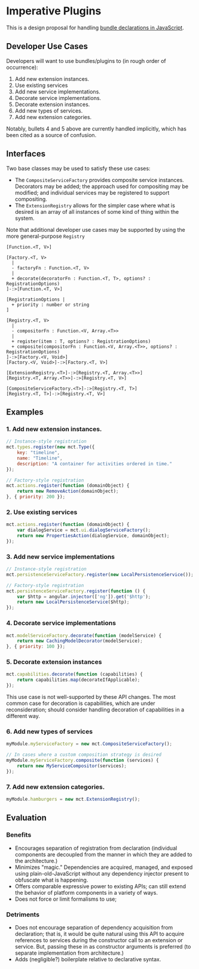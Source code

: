 # Imperative Plugins

This is a design proposal for handling
[bundle declarations in JavaScript](
APIRedesign.md#bundle-declarations-in-javascript).

## Developer Use Cases

Developers will want to use bundles/plugins to (in rough order
of occurrence):

1. Add new extension instances.
2. Use existing services
3. Add new service implementations.
4. Decorate service implementations.
5. Decorate extension instances.
6. Add new types of services.
7. Add new extension categories.

Notably, bullets 4 and 5 above are currently handled implicitly,
which has been cited as a source of confusion.

## Interfaces

Two base classes may be used to satisfy these use cases:

 * The `CompositeServiceFactory` provides composite service instances.
   Decorators may be added; the approach used for compositing may be
   modified; and individual services may be registered to support compositing.
 * The `ExtensionRegistry` allows for the simpler case where what is desired
   is an array of all instances of some kind of thing within the system.

Note that additional developer use cases may be supported by using the
more general-purpose `Registry`

```nomnoml
[Function.<T, V>]

[Factory.<T, V>
  |
  - factoryFn : Function.<T, V>
  |
  + decorate(decoratorFn : Function.<T, T>, options? : RegistrationOptions)
]-:>[Function.<T, V>]

[RegistrationOptions |
  + priority : number or string
]

[Registry.<T, V>
  |
  - compositorFn : Function.<V, Array.<T>>
  |
  + register(item : T, options? : RegistrationOptions)
  + composite(compositorFn : Function.<V, Array.<T>>, options? : RegistrationOptions)
]-:>[Factory.<V, Void>]
[Factory.<V, Void>]-:>[Factory.<T, V>]

[ExtensionRegistry.<T>]-:>[Registry.<T, Array.<T>>]
[Registry.<T, Array.<T>>]-:>[Registry.<T, V>]

[CompositeServiceFactory.<T>]-:>[Registry.<T, T>]
[Registry.<T, T>]-:>[Registry.<T, V>]
```

## Examples

### 1. Add new extension instances.

```js
// Instance-style registration
mct.types.register(new mct.Type({
    key: "timeline",
    name: "Timeline",
    description: "A container for activities ordered in time."
});

// Factory-style registration
mct.actions.register(function (domainObject) {
    return new RemoveAction(domainObject);
}, { priority: 200 });
```

### 2. Use existing services

```js
mct.actions.register(function (domainObject) {
    var dialogService = mct.ui.dialogServiceFactory();
    return new PropertiesAction(dialogService, domainObject);
});
```

### 3. Add new service implementations

```js
// Instance-style registration
mct.persistenceServiceFactory.register(new LocalPersistenceService());

// Factory-style registration
mct.persistenceServiceFactory.register(function () {
    var $http = angular.injector(['ng']).get('$http');
    return new LocalPersistenceService($http);
});
```

### 4. Decorate service implementations

```js
mct.modelServiceFactory.decorate(function (modelService) {
    return new CachingModelDecorator(modelService);
}, { priority: 100 });
```

### 5. Decorate extension instances

```js
mct.capabilities.decorate(function (capabilities) {
    return capabilities.map(decorateIfApplicable);
});
```

This use case is not well-supported by these API changes. The most
common case for decoration is capabilities, which are under reconsideration;
should consider handling decoration of capabilities in a different way.

### 6. Add new types of services

```js
myModule.myServiceFactory = new mct.CompositeServiceFactory();

// In cases where a custom composition strategy is desired
myModule.myServiceFactory.composite(function (services) {
    return new MyServiceCompositor(services);
});
```

### 7. Add new extension categories.

```js
myModule.hamburgers = new mct.ExtensionRegistry();
```

## Evaluation

### Benefits

* Encourages separation of registration from declaration (individual
  components are decoupled from the manner in which they are added
  to the architecture.)
* Minimizes "magic." Dependencies are acquired, managed, and exposed
  using plain-old-JavaScript without any dependency injector present
  to obfuscate what is happening.
* Offers comparable expressive power to existing APIs; can still
  extend the behavior of platform components in a variety of ways.
* Does not force or limit formalisms to use;

### Detriments

* Does not encourage separation of dependency acquisition from
  declaration; that is, it would be quite natural using this API
  to acquire references to services during the constructor call
  to an extension or service. But, passing these in as constructor
  arguments is preferred (to separate implementation from architecture.)
* Adds (negligible?) boilerplate relative to declarative syntax.
